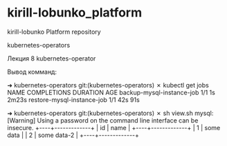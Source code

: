 # kirill-lobunko_platform
kirill-lobunko Platform repository

kubernetes-operators

Лекция 8 kubernetes-operator

Вывод комманд:

➜  kubernetes-operators git:(kubernetes-operators) ✗ kubectl get jobs
NAME                         COMPLETIONS   DURATION   AGE
backup-mysql-instance-job    1/1           1s         2m23s
restore-mysql-instance-job   1/1           42s        91s

➜  kubernetes-operators git:(kubernetes-operators) ✗ sh view.sh
mysql: [Warning] Using a password on the command line interface can be insecure.
+----+-------------+
| id | name        |
+----+-------------+
|  1 | some data   |
|  2 | some data-2 |
+----+-------------+